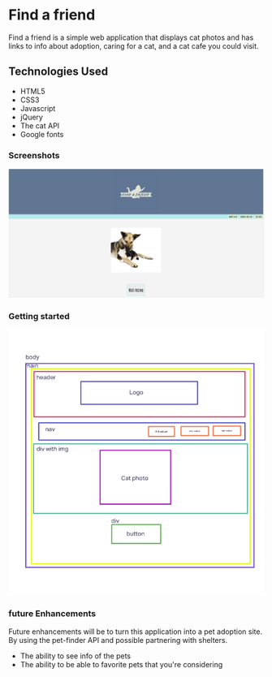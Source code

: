 # Find a friend

Find a friend is a simple web application that displays cat photos and has links to info about adoption, caring for a cat, and a cat cafe you could visit.

## Technologies Used

* HTML5
* CSS3
* Javascript
* jQuery 
* The cat API
* Google fonts

### Screenshots
![screenshot](./picture%20/Screen%20Shot%202022-05-11%20at%2011.46.10%20AM.png)


### Getting started
![wireframe](./picture%20/Screen%20Shot%202022-05-11%20at%2011.48.08%20AM.png)

### future Enhancements
Future enhancements will be to turn this application into a pet adoption site. By using the pet-finder API and possible partnering with shelters. 
* The ability to see info of the pets 
* The ability to be able to favorite pets that you're considering

